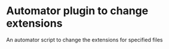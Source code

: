 # Automator plugin to change extensions
An automator script to change the extensions for specified files
